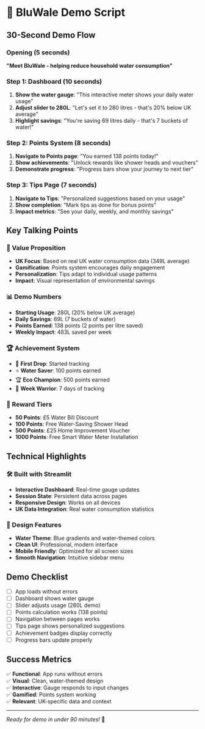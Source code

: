 # 🎯 BluWale Demo Script

## 30-Second Demo Flow

### Opening (5 seconds)

**"Meet BluWale - helping reduce household water consumption"**

### Step 1: Dashboard (10 seconds)

1. **Show the water gauge**: "This interactive meter shows your daily water usage"
2. **Adjust slider to 280L**: "Let's set it to 280 litres - that's 20% below UK average"
3. **Highlight savings**: "You're saving 69 litres daily - that's 7 buckets of water!"

### Step 2: Points System (8 seconds)

1. **Navigate to Points page**: "You earned 138 points today!"
2. **Show achievements**: "Unlock rewards like shower heads and vouchers"
3. **Demonstrate progress**: "Progress bars show your journey to next tier"

### Step 3: Tips Page (7 seconds)

1. **Navigate to Tips**: "Personalized suggestions based on your usage"
2. **Show completion**: "Mark tips as done for bonus points"
3. **Impact metrics**: "See your daily, weekly, and monthly savings"

## Key Talking Points

### 🎯 Value Proposition

- **UK Focus**: Based on real UK water consumption data (349L average)
- **Gamification**: Points system encourages daily engagement
- **Personalization**: Tips adapt to individual usage patterns
- **Impact**: Visual representation of environmental savings

### 📊 Demo Numbers

- **Starting Usage**: 280L (20% below UK average)
- **Daily Savings**: 69L (7 buckets of water)
- **Points Earned**: 138 points (2 points per litre saved)
- **Weekly Impact**: 483L saved per week

### 🏆 Achievement System

- 🎯 **First Drop**: Started tracking
- ⭐ **Water Saver**: 100 points earned
- 🏆 **Eco Champion**: 500 points earned
- 📅 **Week Warrior**: 7 days of tracking

### 🎁 Reward Tiers

- **50 Points**: £5 Water Bill Discount
- **100 Points**: Free Water-Saving Shower Head
- **500 Points**: £25 Home Improvement Voucher
- **1000 Points**: Free Smart Water Meter Installation

## Technical Highlights

### 🛠 Built with Streamlit

- **Interactive Dashboard**: Real-time gauge updates
- **Session State**: Persistent data across pages
- **Responsive Design**: Works on all devices
- **UK Data Integration**: Real water consumption statistics

### 🎨 Design Features

- **Water Theme**: Blue gradients and water-themed colors
- **Clean UI**: Professional, modern interface
- **Mobile Friendly**: Optimized for all screen sizes
- **Smooth Navigation**: Intuitive sidebar menu

## Demo Checklist

- [ ] App loads without errors
- [ ] Dashboard shows water gauge
- [ ] Slider adjusts usage (280L demo)
- [ ] Points calculation works (138 points)
- [ ] Navigation between pages works
- [ ] Tips page shows personalized suggestions
- [ ] Achievement badges display correctly
- [ ] Progress bars update properly

## Success Metrics

✅ **Functional**: App runs without errors  
✅ **Visual**: Clean, water-themed design  
✅ **Interactive**: Gauge responds to input changes  
✅ **Gamified**: Points system working  
✅ **Relevant**: UK-specific data and context

---

_Ready for demo in under 90 minutes!_ 🚀
